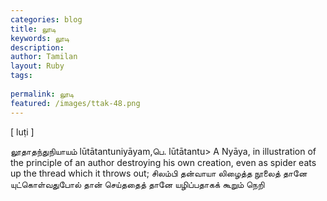 ```yaml
---
categories: blog
title: லூடி
keywords: லூடி
description: 
author: Tamilan
layout: Ruby
tags: 
 
permalink: லூடி
featured: /images/ttak-48.png
---
```

  
[ luṭi ]  
  
லூதாதந்துநியாயம் lūtātantuniyāyam,பெ. lūtātantu> A Nyāya, in illustration of the principle of an author destroying his own creation, even as spider eats up the thread which it throws out; சிலம்பி தன்வாயா லிழைத்த நூலைத் தானே யுட்கொள்வதுபோல் தான் செய்ததைத் தானே யழிப்பதாகக் கூறும் நெறி